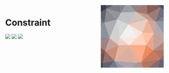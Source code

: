<img src="./assets/icon.svg" alt="Constraint Logo" align="right" />

# Constraint

<img src="https://img.shields.io/badge/version-0.1.0-green?style=flat-square" />
<img src="https://img.shields.io/badge/blender-≥3.4.0-%23EA7600?style=flat-square" />
<img src="https://img.shields.io/github/license/KiraCoding/constraint?style=flat-square" />
